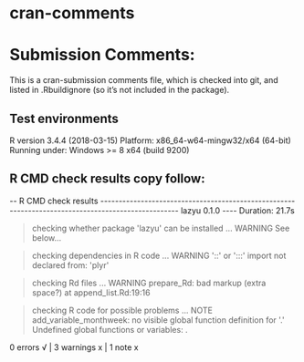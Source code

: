 cran-comments
================

Submission Comments:
====================

This is a cran-submission comments file, which is checked into git, and listed in .Rbuildignore (so it’s not included in the package).

Test environments
-----------------

R version 3.4.4 (2018-03-15) Platform: x86\_64-w64-mingw32/x64 (64-bit) Running under: Windows &gt;= 8 x64 (build 9200)

R CMD check results copy follow:
--------------------------------

-- R CMD check results --------------------------------------------------------------------------------------------------- lazyu 0.1.0 ---- Duration: 21.7s

> checking whether package 'lazyu' can be installed ... WARNING See below...

> checking dependencies in R code ... WARNING '::' or ':::' import not declared from: 'plyr'

> checking Rd files ... WARNING prepare\_Rd: bad markup (extra space?) at append\_list.Rd:19:16

> checking R code for possible problems ... NOTE add\_variable\_monthweek: no visible global function definition for '.' Undefined global functions or variables: .

0 errors √ | 3 warnings x | 1 note x
